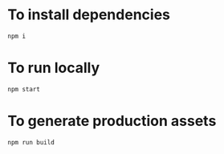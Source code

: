 # To install dependencies

`npm i`

# To run locally

`npm start`

# To generate production assets

`npm run build`

